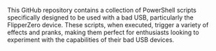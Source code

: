 This GitHub repository contains a collection of PowerShell scripts specifically designed to be used with a bad USB, particularly the FlipperZero device. These scripts, when executed, trigger a variety of effects and pranks, making them perfect for enthusiasts looking to experiment with the capabilities of their bad USB devices.
